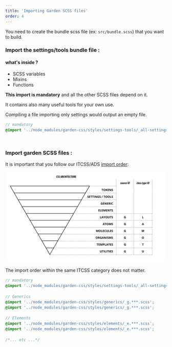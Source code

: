 ```yaml
---
title: 'Importing Garden SCSS files'
order: 4
---
```


You need to create the bundle scss file (ex: `src/bundle.scss`) that you want to build.

### Import the settings/tools bundle file :

#### what's inside ?

- SCSS variables
- Mixins
- Functions

**This import is mandatory** and all the other SCSS files depend on it.

It contains also many useful tools for your own use.

Compiling a file importing only settings would output an empty file.

```scss
// mandatory
@import '../node_modules/garden-css/styles/settings-tools/_all-settings';
```

<br>

### Import garden SCSS files :

It is important that you follow our ITCSS/ADS [import order](https://gael-boyenval.gitbook.io/atomic-design-css-architecture-with-itcss-bem-sass/principles/unifying-itcss-with-ads#summarize-the-new-architecture):

![ITCSS/ADS architecture](itcss-atomic-prefixes.jpg)

The import order within the same ITCSS category does not matter.

```scss
// mandatory
@import '../node_modules/garden-css/styles/settings-tools/_all-settings';

// Generics
@import '../node_modules/garden-css/styles/generics/_g.***.scss';
@import '../node_modules/garden-css/styles/generics/_g.***.scss';

// Elements
@import '../node_modules/garden-css/styles/elements/_e.***.scss';
@import '../node_modules/garden-css/styles/elements/_e.***.scss';

/*... etc ...*/
```
